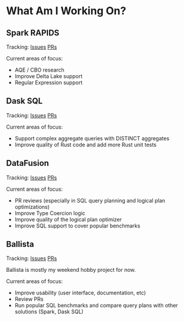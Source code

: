 # What Am I Working On?

## Spark RAPIDS

Tracking: [Issues](https://github.com/NVIDIA/spark-rapids/issues/assigned/andygrove) [PRs](https://github.com/NVIDIA/spark-rapids/pulls/andygrove)

Current areas of focus:

- AQE / CBO research
- Improve Delta Lake support
- Regular Expression support

## Dask SQL

Tracking: [Issues](https://github.com/dask-contrib/dask-sql/issues/assigned/andygrove) [PRs](https://github.com/dask-contrib/dask-sql/pulls/andygrove)

Current areas of focus:

- Support complex aggregate queries with DISTINCT aggregates
- Improve quality of Rust code and add more Rust unit tests

## DataFusion

Tracking: [Issues](https://github.com/apache/arrow-datafusion/issues/assigned/andygrove) [PRs](https://github.com/apache/arrow-datafusion/pulls/andygrove)

Current areas of focus:

- PR reviews (especially in SQL query planning and logical plan optimizations)
- Improve Type Coercion logic
- Improve quality of the logical plan optimizer
- Improve SQL support to cover popular benchmarks

## Ballista

Tracking: [Issues](https://github.com/apache/arrow-ballista/issues/assigned/andygrove) [PRs](https://github.com/apache/arrow-ballista/pulls/andygrove)

Ballista is mostly my weekend hobby project for now.

Current areas of focus:

- Improve usability (user interface, documentation, etc)
- Review PRs
- Run popular SQL benchmarks and compare query plans with other solutions (Spark, Dask SQL)
